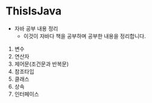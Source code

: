 # ThisIsJava
* 자바 공부 내용 정리
    * 이것이 자바다 책을 공부하며 공부한 내용을 정리합니다.

1. 변수
2. 연산자
3. 제어문(조건문과 반복문)
4. 참조타입
5. 클래스
6. 상속
7. 인터페이스
